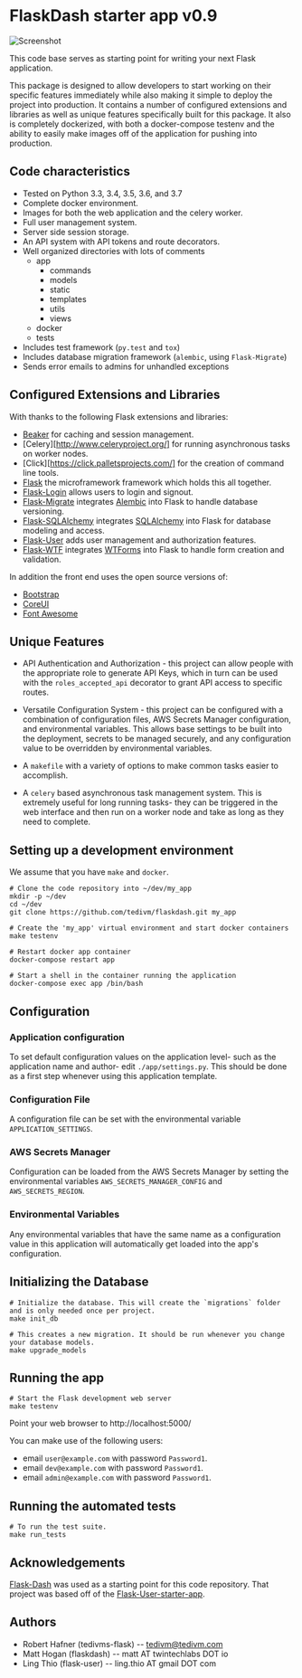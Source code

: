# FlaskDash starter app v0.9

![Screenshot](https://github.com/twintechlabs/flaskdash/blob/master/app/static/images/screenshot.png)

This code base serves as starting point for writing your next Flask application.

This package is designed to allow developers to start working on their specific features immediately while also making it simple to deploy the project into production. It contains a number of configured extensions and libraries as well as unique features specifically built for this package. It also is completely dockerized, with both a docker-compose testenv and the ability to easily make images off of the application for pushing into production.


## Code characteristics

* Tested on Python 3.3, 3.4, 3.5, 3.6, and 3.7
* Complete docker environment.
* Images for both the web application and the celery worker.
* Full user management system.
* Server side session storage.
* An API system with API tokens and route decorators.
* Well organized directories with lots of comments
    * app
        * commands
        * models
        * static
        * templates
        * utils
        * views
    * docker
    * tests
* Includes test framework (`py.test` and `tox`)
* Includes database migration framework (`alembic`, using `Flask-Migrate`)
* Sends error emails to admins for unhandled exceptions

## Configured Extensions and Libraries

With thanks to the following Flask extensions and libraries:
* [Beaker](https://beaker.readthedocs.io/en/latest/) for caching and session management.
* [Celery][http://www.celeryproject.org/] for running asynchronous tasks on worker nodes.
* [Click][https://click.palletsprojects.com/] for the creation of command line tools.
* [Flask](http://flask.pocoo.org/) the microframework framework which holds this all together.
* [Flask-Login](https://flask-login.readthedocs.io/) allows users to login and signout.
* [Flask-Migrate](https://flask-migrate.readthedocs.io/) integrates [Alembic](http://alembic.zzzcomputing.com/) into Flask to handle database versioning.
* [Flask-SQLAlchemy](http://flask-sqlalchemy.pocoo.org) integrates [SQLAlchemy](https://www.sqlalchemy.org/) into Flask for database modeling and access.
* [Flask-User](http://flask-user.readthedocs.io/en/v0.6/) adds user management and authorization features.
* [Flask-WTF](https://flask-wtf.readthedocs.io/en/stable/) integrates [WTForms](https://wtforms.readthedocs.io) into Flask to handle form creation and validation.

In addition the front end uses the open source versions of:
* [Bootstrap](https://getbootstrap.com/)
* [CoreUI](https://coreui.io/)
* [Font Awesome](https://fontawesome.com/)


## Unique Features

* API Authentication and Authorization - this project can allow people with the appropriate role to generate API Keys, which in turn can be used with the `roles_accepted_api` decorator to grant API access to specific routes.

* Versatile Configuration System - this project can be configured with a combination of configuration files, AWS Secrets Manager configuration, and environmental variables. This allows base settings to be built into the deployment, secrets to be managed securely, and any configuration value to be overridden by environmental variables.

* A `makefile` with a variety of options to make common tasks easier to accomplish.

* A `celery` based asynchronous task management system. This is extremely useful for long running tasks- they can be triggered in the web interface and then run on a worker node and take as long as they need to complete.


## Setting up a development environment

We assume that you have `make` and `docker`.

    # Clone the code repository into ~/dev/my_app
    mkdir -p ~/dev
    cd ~/dev
    git clone https://github.com/tedivm/flaskdash.git my_app

    # Create the 'my_app' virtual environment and start docker containers
    make testenv

    # Restart docker app container
    docker-compose restart app

    # Start a shell in the container running the application
    docker-compose exec app /bin/bash


## Configuration

### Application configuration

To set default configuration values on the application level- such as the application name and author- edit `./app/settings.py`. This should be done as a first step whenever using this application template.

### Configuration File

A configuration file can be set with the environmental variable `APPLICATION_SETTINGS`.

### AWS Secrets Manager

Configuration can be loaded from the AWS Secrets Manager by setting the environmental variables `AWS_SECRETS_MANAGER_CONFIG` and `AWS_SECRETS_REGION`.

### Environmental Variables

Any environmental variables that have the same name as a configuration value in this application will automatically get loaded into the app's configuration.


## Initializing the Database

    # Initialize the database. This will create the `migrations` folder and is only needed once per project.
    make init_db

    # This creates a new migration. It should be run whenever you change your database models.
    make upgrade_models


## Running the app

    # Start the Flask development web server
    make testenv


Point your web browser to http://localhost:5000/

You can make use of the following users:
- email `user@example.com` with password `Password1`.
- email `dev@example.com` with password `Password1`.
- email `admin@example.com` with password `Password1`.


## Running the automated tests

    # To run the test suite.
    make run_tests



## Acknowledgements

<!-- Please consider leaving this line. Thank you -->
[Flask-Dash](https://github.com/twintechlabs/flaskdash) was used as a starting point for this code repository. That project was based off of the [Flask-User-starter-app](https://github.com/lingthio/Flask-User-starter-app).

## Authors
- Robert Hafner (tedivms-flask) -- tedivm@tedivm.com
- Matt Hogan (flaskdash) -- matt AT twintechlabs DOT io
- Ling Thio (flask-user) -- ling.thio AT gmail DOT com
